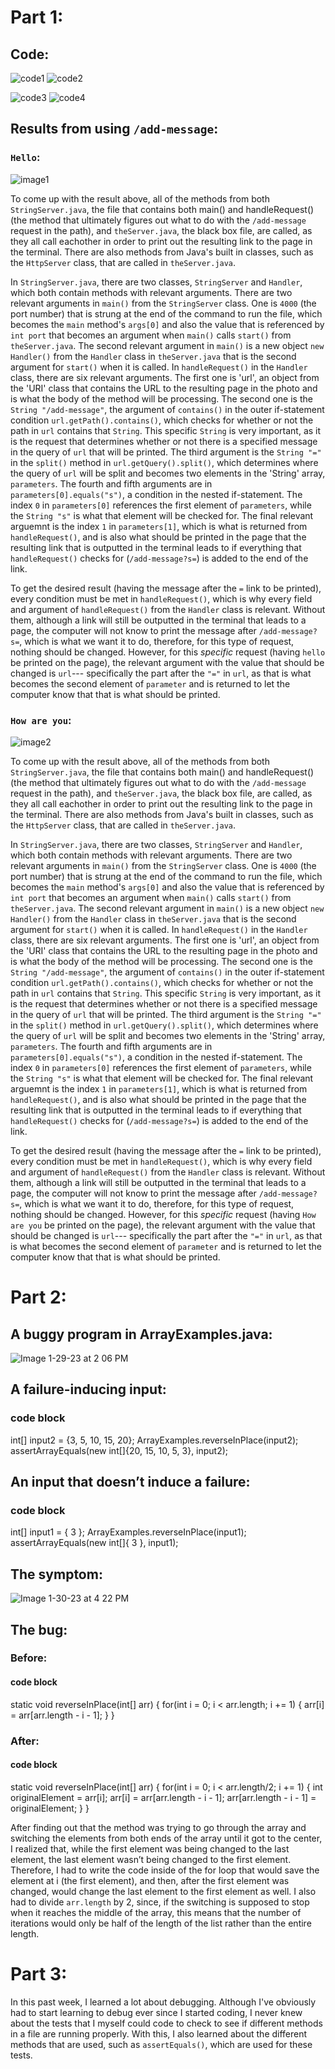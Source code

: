 # Part 1:
## Code:

![code1](https://user-images.githubusercontent.com/122498397/215352492-ebf3ec93-878b-4fb9-b039-fde7fcf3302e.jpg)
![code2](https://user-images.githubusercontent.com/122498397/215352594-d8fe2be7-2425-4ae5-9284-ff76c5a15de6.jpg)

![code3](https://user-images.githubusercontent.com/122498397/215352600-42485359-22dd-43b9-98ba-3142bb9cd379.jpg)
![code4](https://user-images.githubusercontent.com/122498397/215352604-3c9ad3e0-33db-40d4-ad22-315bb0d60a1c.jpg)

## Results from using `/add-message`:

### `Hello`:

![image1](https://user-images.githubusercontent.com/122498397/215352624-de3e78cb-3705-413b-a60a-0696d54dd5d0.jpg)

To come up with the result above, all of the methods from both `StringServer.java`, the file that contains both main() and handleRequest() (the method that ultimately figures out what to do with the `/add-message` request in the path), and `theServer.java`, the black box file, are called, as they all call eachother in order to print out the resulting link to the page in the terminal. There are also methods from Java's built in classes, such as the `HttpServer` class, that are called in `theServer.java`. 

In `StringServer.java`, there are two classes, `StringServer` and `Handler`, which both contain methods with relevant arguments. There are two relevant arguments in `main()` from the `StringServer` class. One is `4000` (the port number) that is strung at the end of the command to run the file, which becomes the `main` method's `args[0]` and also the value that is referenced by `int port` that becomes an argument when `main()` calls `start()` from `theServer.java`. The second relevant argument in `main()` is a new object `new Handler()` from the `Handler` class in `theServer.java` that is the second argument for `start()` when it is called. In `handleRequest()` in the `Handler` class, there are six relevant arguments. The first one is 'url', an object from the 'URI' class that contains the URL to the resulting page in the photo and is what the body of the method will be processing. The second one is the `String "/add-message"`, the argument of `contains()` in the outer if-statement condition `url.getPath().contains()`, which checks for whether or not the path in `url` contains that `String`. This specific `String` is very important, as it is the request that determines whether or not there is a specified message in the query of `url` that will be printed. The third argument is the `String "="` in the `split()` method in `url.getQuery().split()`, which determines where the query of `url` will be split and becomes two elements in the 'String' array, `parameters`. The fourth and fifth arguments are in `parameters[0].equals("s")`, a condition in the nested if-statement. The index `0` in `parameters[0]` references the first element of `parameters`, while the `String "s"` is what that element will be checked for. The final relevant arguemnt is the index `1` in `parameters[1]`, which is what is returned from `handleRequest()`, and is also what should be printed in the page that the resulting link that is outputted in the terminal leads to if everything that `handleRequest()` checks for (`/add-message?s=`) is added to the end of the link. 

To get the desired result (having the message after the `=` link to be printed), every condition must be met in `handleRequest()`, which is why every field and argument of `handleRequest()` from the `Handler` class is relevant. Without them, although a link will still be outputted in the terminal that leads to a page, the computer will not know to print the message after `/add-message?s=`, which is what we want it to do, therefore, for this type of request, nothing should be changed. However, for this *specific* request (having `hello` be printed on the page), the relevant argument with the value that should be changed is `url`--- specifically the part after the `"="` in `url`, as that is what becomes the second element of `parameter` and is returned to let the computer know that that is what should be printed.

### `How are you`:

![image2](https://user-images.githubusercontent.com/122498397/215352628-da07622d-18df-4b3c-8876-9bb3c8bef221.jpg)

To come up with the result above, all of the methods from both `StringServer.java`, the file that contains both main() and handleRequest() (the method that ultimately figures out what to do with the `/add-message` request in the path), and `theServer.java`, the black box file, are called, as they all call eachother in order to print out the resulting link to the page in the terminal. There are also methods from Java's built in classes, such as the `HttpServer` class, that are called in `theServer.java`. 

In `StringServer.java`, there are two classes, `StringServer` and `Handler`, which both contain methods with relevant arguments. There are two relevant arguments in `main()` from the `StringServer` class. One is `4000` (the port number) that is strung at the end of the command to run the file, which becomes the `main` method's `args[0]` and also the value that is referenced by `int port` that becomes an argument when `main()` calls `start()` from `theServer.java`. The second relevant argument in `main()` is a new object `new Handler()` from the `Handler` class in `theServer.java` that is the second argument for `start()` when it is called. In `handleRequest()` in the `Handler` class, there are six relevant arguments. The first one is 'url', an object from the 'URI' class that contains the URL to the resulting page in the photo and is what the body of the method will be processing. The second one is the `String "/add-message"`, the argument of `contains()` in the outer if-statement condition `url.getPath().contains()`, which checks for whether or not the path in `url` contains that `String`. This specific `String` is very important, as it is the request that determines whether or not there is a specified message in the query of `url` that will be printed. The third argument is the `String "="` in the `split()` method in `url.getQuery().split()`, which determines where the query of `url` will be split and becomes two elements in the 'String' array, `parameters`. The fourth and fifth arguments are in `parameters[0].equals("s")`, a condition in the nested if-statement. The index `0` in `parameters[0]` references the first element of `parameters`, while the `String "s"` is what that element will be checked for. The final relevant arguemnt is the index `1` in `parameters[1]`, which is what is returned from `handleRequest()`, and is also what should be printed in the page that the resulting link that is outputted in the terminal leads to if everything that `handleRequest()` checks for (`/add-message?s=`) is added to the end of the link. 

To get the desired result (having the message after the `=` link to be printed), every condition must be met in `handleRequest()`, which is why every field and argument of `handleRequest()` from the `Handler` class is relevant. Without them, although a link will still be outputted in the terminal that leads to a page, the computer will not know to print the message after `/add-message?s=`, which is what we want it to do, therefore, for this type of request, nothing should be changed. However, for this *specific* request (having `How are you` be printed on the page), the relevant argument with the value that should be changed is `url`--- specifically the part after the `"="` in `url`, as that is what becomes the second element of `parameter` and is returned to let the computer know that that is what should be printed.

# Part 2:

## A buggy program in ArrayExamples.java:

![Image 1-29-23 at 2 06 PM](https://user-images.githubusercontent.com/122498397/215358237-a0961448-64cd-4df9-9030-5e7c51e43a2f.jpg)

## A failure-inducing input:

### code block
int[] input2 = {3, 5, 10, 15, 20};
    ArrayExamples.reverseInPlace(input2);
    assertArrayEquals(new int[]{20, 15, 10, 5, 3}, input2);

## An input that doesn’t induce a failure:

### code block
int[] input1 = { 3 };
    ArrayExamples.reverseInPlace(input1);
    assertArrayEquals(new int[]{ 3 }, input1);

## The symptom:

![Image 1-30-23 at 4 22 PM](https://user-images.githubusercontent.com/122498397/215626826-906bb662-3eed-4232-9849-f5f8f3d4c7e3.jpg)

## The bug:

### Before:

#### code block
static void reverseInPlace(int[] arr) {
    for(int i = 0; i < arr.length; i += 1) {
      arr[i] = arr[arr.length - i - 1];
    }
}

### After:

#### code block
static void reverseInPlace(int[] arr) {
    for(int i = 0; i < arr.length/2; i += 1) {
      int originalElement = arr[i];
      arr[i] = arr[arr.length - i - 1];
      arr[arr.length - i - 1] = originalElement;
    }
}

After finding out that the method was trying to go through the array and switching the elements from both ends of the array until it got to the center, I realized that, while the first element was being changed to the last element, the last element wasn’t being changed to the first element. Therefore, I had to write the code inside of the for loop that would save the  element at i (the first element), and then, after the first element was changed, would change the last element to the first element as well. I also had to divide `arr.length` by 2, since, if the switching is supposed to stop when it reaches the middle of the array, this means that the number of iterations would only be half of the length of the list rather than the entire length. 

# Part 3:

In this past week, I learned a lot about debugging. Although I've obviously had to start learning to debug ever since I started coding, I never knew about the tests that I myself could code to check to see if different methods in a file are running properly. With this, I also learned about the different methods that are used, such as `assertEquals()`, which are used for these tests.
